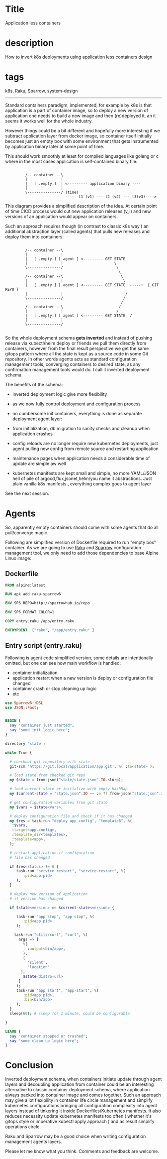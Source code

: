 # Title

Application less containers 

# description

How to invert k8s deployments using application less containers design 


# tags

k8s, Raku, Sparrow, system-design 

---

Standard containers paradigm, implemented, for example by k8s is that application is a part of container image, so to deploy a new version of application one needs to build a new image and then (re)deployed it, an it seems it works well for the whole industry.

However things could be a bit different and hopefully more interesting if we subtract  application layer from docker image, so container itself initially becomes just an empty box with some environment that gets instrumented by application binary later at some point of time.

This should work smoothly at least for compiled languages like golang or c where in the most cases application is self-contained binary file:


```

         /-- container --\
         |               |
         |   [ .empty.]  | <--------- application binary ----
         |               | 
         \---------------/ (time)
                           ----  t1 (v1) --- t2 (v2) --- t3(v3)---->
```

This diagram provides a simplified description of the idea. At certain point of time CICD process would cut new application releases (v_i) and new versions of an application would appear on containers.

Such an approach requires though (in contrast to classic k8s way ) an additional abstraction layer (called agents) that pulls new releases and deploy them into containers: 

```

         /-- container --\
         |               |
         |   [ .empty.] [ agent ] <--------- GET STATE   
         |               |                       \
         \---------------/                        \
                                                   \
         /-- container --\                          \
         |               |                           \
         |   [ .empty.] [ agent ] <--------- GET STATE  -----+  { GIT REPO }
         |               |                            /
         \---------------/                           /
                                                    /
         /-- container --\                         /
         |               |                        /
         |   [ .empty.] [ agent ] <--------- GET STATE  /  
         |               | 
         \---------------/ 
                           
```

So the whole deployment schema **gets inverted** and instead of pushing release via kubectl/helm deploy or friends we pull them directly from containers, however from the final result perspective we get the same gitops pattern where all the state is kept as a source code in some Git repository. In other words agents acts as standard configuration management tools, converging containers to desired state, as any confirmation management tools would do. I call it inverted deployment schema.


The benefits of the schema:

- inverted deployment logic give more flexibility

- as we now fully control deployment and configuration process

- no cumbersome init containers, everything is done as separate deployment agent layer:

- from initialization, db migration to sanity checks and cleanup when application crashes

- config reloads are no longer require new kubernetes deployments, just agent pulling new config from remote source and restarting application

- maintenance pages when application needs a considerable time of update are simple aw well
- kubernetes manifests are kept small and simple, no more YAML/JSON hell of pile of argocd,flux,jsonet,helm/you name it abstractions. Just plain vanilla k8s manifests , everything complex goes to agent layer 

See the next session.


# Agents 

So, apparently empty containers should come with some agents that do all pull/converge magic.

Following are simplified version of Dockerfile required to run "empty box" container. As we are going to use [Raku](https://raku.org) and [Sparrow](https://sparrowhub.io)
configuration management tool, we only need to add those dependencies to base Alpine Linux image:  

## Dockerfile

```Dockerfile
FROM alpine:latest

RUN apk add raku-sparrow6

ENV SP6_REPO=http://sparrowhub.io/repo

ENV SP6_FORMAT_COLOR=1

COPY entry.raku /app/entry.raku

ENTRYPOINT  ["raku", "/app/entry.raku" ]
```

## Entry script (entry.raku)

Following is agent code simplified version, some details are
intentionally omitted, but one can see how  main workflow is handled:

- container initialization
- application restart when a new version is deploy or configuration file changed
- container crash or stop cleaning up logic 
- etc 

```raku
use Sparrow6::DSL
use JSON::Fast;


BEGIN {
  say "container just started";
  say "some init logic here";
}

directory 'state';

while True {

  # checkout git repository with state
  git-scm 'https://git.local/application/app.git', %( :to<state> );

  # load state from checked git repo 
  my $state = from-json("state/state.json".IO.slurp);

  # load current state or initialize with empty HashMap
  my $current-state = "state.json".IO ~~ :e ?? from-json("state.json".IO.slurp) !! %();

  # get configuration variables from git state
  my $vars = $state<vars>;

  # deploy configuration file and check if it has changed
  my $res = task-run "deploy app config", "template6", %(
   :$vars, 
   :target<app.config>,
   :template_dir<templates>,
   :template<app>,
  );

  # restart application if configuration
  # file has changed

  if $res<status> != 0 {
     task-run "service restart", "service-restart", %(
        :pid<app.pid>
     );
  }

  # deploy new version of application
  # if version has changed

  if $state<version> ne $current-state<version> {

     task-run "app stop", "app-stop", %(
        :pid<app.pid>
     );

    task-run "utils/curl", "curl", %(
      args => [
        %( 
          :output<bin/app>,
        ),
        [
          'silent',
          'location'
       ],
        $state<distro-url>
      ]
     );
     task-run "app start", "app-start", %(
        :pid<app.pid>,
        :bin<bin/app>
     );
  }
  sleep(60); # sleep for 1 minute, could be configurable

}

LEAVE {
  say "container stopped or crashed";
  say "some clean up logic here";
}
```


# Conclusion

Inverted deployment schema, when containers initiate update through agent layers and decoupling application from container could be an interesting alternative to classic container deployment schema, where application always packed into container image and comes together. Such an approach may give a lot flexibility in container life circle management and simplify kubernetes configurations bringing all configuration complexity into agent layers instead of tinkering it inside Dockerfiles/Kubernetes manifests. It also reduces necessity update kubernetes manifests too often ( whether it's gitops style or imperative kubectl apply approach ) and as result simplify operations circle.

Raku and Sparrow may be a good choice when writing configuration management agents layers.  

Please let me know what you think. Comments and feedback are welcome.
